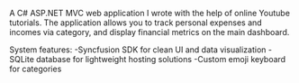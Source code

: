 A C# ASP.NET MVC web application I wrote with the help of online Youtube tutorials. The application allows you to track personal expenses and incomes via category, and display financial metrics on the main dashboard.

System features:
-Syncfusion SDK for clean UI and data visualization
-SQLite database for lightweight hosting solutions
-Custom emoji keyboard for categories
